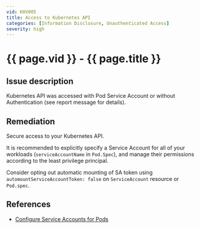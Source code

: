 ```yaml
---
vid: KHV005
title: Access to Kubernetes API
categories: [Information Disclosure, Unauthenticated Access]
severity: high
---
```


# {{ page.vid }} - {{ page.title }}

## Issue description

Kubernetes API was accessed with Pod Service Account or without Authentication (see report message for details).

## Remediation

Secure access to your Kubernetes API.

It is recommended to explicitly specify a Service Account for all of your workloads (`serviceAccountName` in `Pod.Spec`), and manage their permissions according to the least privilege principal.

Consider opting out automatic mounting of SA token using `automountServiceAccountToken: false` on `ServiceAccount` resource or `Pod.spec`.


## References

- [Configure Service Accounts for Pods](https://kubernetes.io/docs/tasks/configure-pod-container/configure-service-account/)
